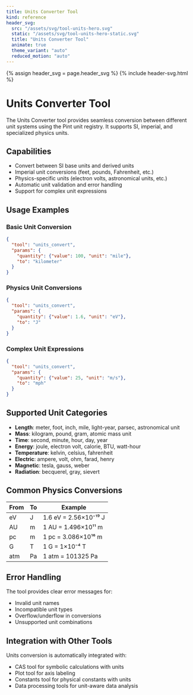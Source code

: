 ```yaml
---
title: Units Converter Tool
kind: reference
header_svg:
  src: "/assets/svg/tool-units-hero.svg"
  static: "/assets/svg/tool-units-hero-static.svg"
  title: "Units Converter Tool"
  animate: true
  theme_variant: "auto"
  reduced_motion: "auto"
---
```


{% assign header_svg = page.header_svg %}
{% include header-svg.html %}

# Units Converter Tool

The Units Converter tool provides seamless conversion between different unit systems using the Pint unit registry. It supports SI, imperial, and specialized physics units.

## Capabilities

- Convert between SI base units and derived units
- Imperial unit conversions (feet, pounds, Fahrenheit, etc.)
- Physics-specific units (electron volts, astronomical units, etc.)
- Automatic unit validation and error handling
- Support for complex unit expressions

## Usage Examples

### Basic Unit Conversion
```json
{
  "tool": "units_convert",
  "params": {
    "quantity": {"value": 100, "unit": "mile"},
    "to": "kilometer"
  }
}
```

### Physics Unit Conversions
```json
{
  "tool": "units_convert", 
  "params": {
    "quantity": {"value": 1.6, "unit": "eV"},
    "to": "J"
  }
}
```

### Complex Unit Expressions
```json
{
  "tool": "units_convert",
  "params": {
    "quantity": {"value": 25, "unit": "m/s"},
    "to": "mph"
  }
}
```

## Supported Unit Categories

- **Length**: meter, foot, inch, mile, light-year, parsec, astronomical unit
- **Mass**: kilogram, pound, gram, atomic mass unit
- **Time**: second, minute, hour, day, year
- **Energy**: joule, electron volt, calorie, BTU, watt-hour
- **Temperature**: kelvin, celsius, fahrenheit
- **Electric**: ampere, volt, ohm, farad, henry
- **Magnetic**: tesla, gauss, weber
- **Radiation**: becquerel, gray, sievert

## Common Physics Conversions

| From | To | Example |
|------|----|---------| 
| eV | J | 1.6 eV = 2.56×10⁻¹⁹ J |
| AU | m | 1 AU = 1.496×10¹¹ m |
| pc | m | 1 pc = 3.086×10¹⁶ m |
| G | T | 1 G = 1×10⁻⁴ T |
| atm | Pa | 1 atm = 101325 Pa |

## Error Handling

The tool provides clear error messages for:
- Invalid unit names
- Incompatible unit types
- Overflow/underflow in conversions
- Unsupported unit combinations

## Integration with Other Tools

Units conversion is automatically integrated with:
- CAS tool for symbolic calculations with units
- Plot tool for axis labeling
- Constants tool for physical constants with units
- Data processing tools for unit-aware data analysis

